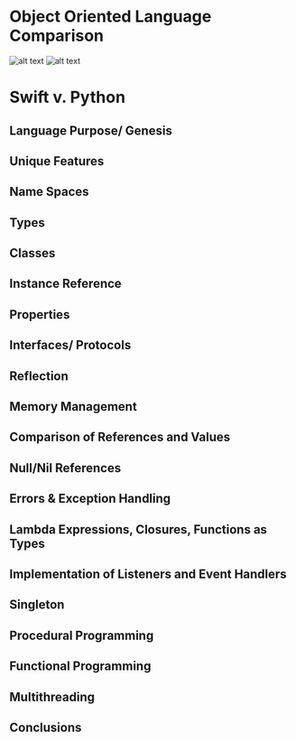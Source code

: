 # Object Oriented Language Comparison

![alt text](https://upload.wikimedia.org/wikipedia/commons/7/7a/Apple-swift-logo.png "Swift") 
![alt text](http://cs.lmu.edu/~ray/images/python-logo.png "Python")
# Swift v. Python

## Language Purpose/ Genesis

## Unique Features

## Name Spaces

## Types

## Classes

## Instance Reference

## Properties

## Interfaces/ Protocols

## Reflection

## Memory Management

## Comparison of References and Values

## Null/Nil References

## Errors & Exception Handling

## Lambda Expressions, Closures, Functions as Types

## Implementation of Listeners and Event Handlers

## Singleton 

## Procedural Programming

## Functional Programming

## Multithreading

## Conclusions
